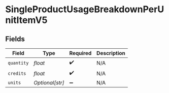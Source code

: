 # SingleProductUsageBreakdownPerUnitItemV5


## Fields

| Field              | Type               | Required           | Description        |
| ------------------ | ------------------ | ------------------ | ------------------ |
| `quantity`         | *float*            | :heavy_check_mark: | N/A                |
| `credits`          | *float*            | :heavy_check_mark: | N/A                |
| `units`            | *Optional[str]*    | :heavy_minus_sign: | N/A                |